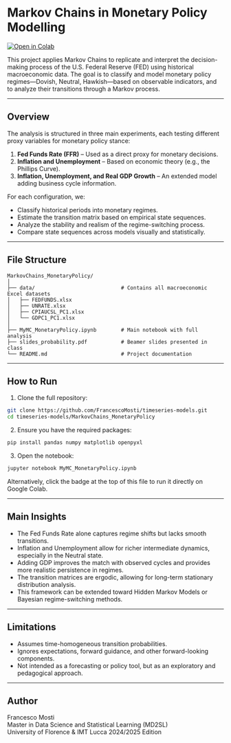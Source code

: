 # Markov Chains in Monetary Policy Modelling

[![Open in Colab](https://colab.research.google.com/assets/colab-badge.svg)](https://colab.research.google.com/github/FrancescoMosti/timeseries-models/blob/main/MarkovChains_MonetaryPolicy/MyMC_MonetaryPolicy.ipynb)

This project applies Markov Chains to replicate and interpret the decision-making process of the U.S. Federal Reserve (FED) using historical macroeconomic data. The goal is to classify and model monetary policy regimes—Dovish, Neutral, Hawkish—based on observable indicators, and to analyze their transitions through a Markov process.

---

## Overview

The analysis is structured in three main experiments, each testing different proxy variables for monetary policy stance:

1. **Fed Funds Rate (FFR)** – Used as a direct proxy for monetary decisions.
2. **Inflation and Unemployment** – Based on economic theory (e.g., the Phillips Curve).
3. **Inflation, Unemployment, and Real GDP Growth** – An extended model adding business cycle information.

For each configuration, we:
- Classify historical periods into monetary regimes.
- Estimate the transition matrix based on empirical state sequences.
- Analyze the stability and realism of the regime-switching process.
- Compare state sequences across models visually and statistically.

---

## File Structure

```
MarkovChains_MonetaryPolicy/
│
├── data/                            # Contains all macroeconomic Excel datasets
│   ├── FEDFUNDS.xlsx
│   ├── UNRATE.xlsx
│   ├── CPIAUCSL_PC1.xlsx
│   └── GDPC1_PC1.xlsx
│
├── MyMC_MonetaryPolicy.ipynb        # Main notebook with full analysis
├── slides_probability.pdf           # Beamer slides presented in class
└── README.md                        # Project documentation
```

---

## How to Run

1. Clone the full repository:
```bash
git clone https://github.com/FrancescoMosti/timeseries-models.git
cd timeseries-models/MarkovChains_MonetaryPolicy
```

2. Ensure you have the required packages:
```bash
pip install pandas numpy matplotlib openpyxl
```

3. Open the notebook:
```bash
jupyter notebook MyMC_MonetaryPolicy.ipynb
```

Alternatively, click the badge at the top of this file to run it directly on Google Colab.

---

## Main Insights

- The Fed Funds Rate alone captures regime shifts but lacks smooth transitions.
- Inflation and Unemployment allow for richer intermediate dynamics, especially in the Neutral state.
- Adding GDP improves the match with observed cycles and provides more realistic persistence in regimes.
- The transition matrices are ergodic, allowing for long-term stationary distribution analysis.
- This framework can be extended toward Hidden Markov Models or Bayesian regime-switching methods.

---

## Limitations

- Assumes time-homogeneous transition probabilities.
- Ignores expectations, forward guidance, and other forward-looking components.
- Not intended as a forecasting or policy tool, but as an exploratory and pedagogical approach.

---

## Author

Francesco Mosti  
Master in Data Science and Statistical Learning (MD2SL)  
University of Florence \& IMT Lucca 
2024/2025 Edition
